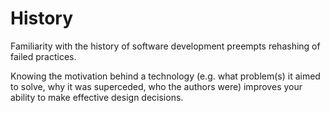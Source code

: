 # History

Familiarity with the history of software development preempts rehashing of failed practices.

Knowing the motivation behind a technology (e.g. what problem(s) it aimed to solve, why it was superceded, who the authors were) improves your ability to make effective design decisions.